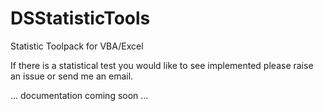 # DSStatisticTools
Statistic Toolpack for VBA/Excel

If there is a statistical test you would like to see implemented please raise an issue or send me an email.  

... documentation coming soon ...
